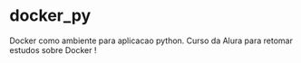 # docker_py
Docker como ambiente para aplicacao python.
Curso da Alura para retomar estudos sobre Docker !
